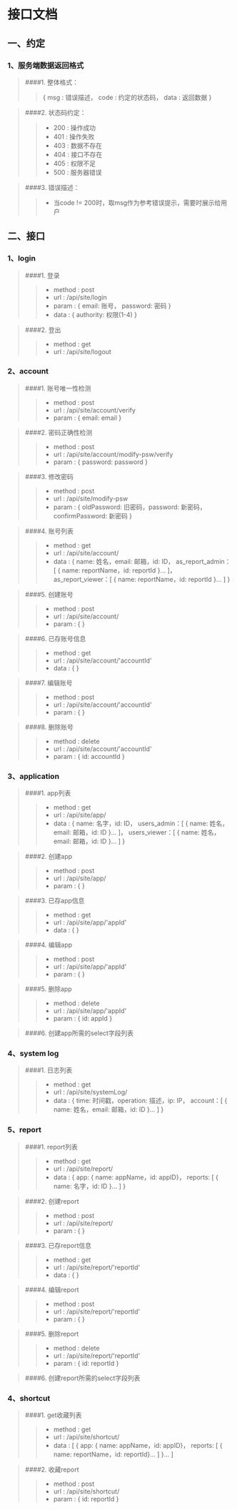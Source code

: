 # 接口文档

## 一、约定

### 1、服务端数据返回格式

>####1.  整体格式：
>> { msg : 错误描述， code : 约定的状态码， data : 返回数据 }

>####2.  状态码约定：
>>*  200 : 操作成功  
>>*  401 : 操作失败
>>*  403 : 数据不存在
>>*  404 : 接口不存在
>>*  405 : 权限不足
>>*  500 : 服务器错误

>####3.  错误描述：
>>* 当code != 200时，取msg作为参考错误提示，需要时展示给用户

## 二、接口

### 1、login

>####1.  登录 
>>*  method : post
>>*  url : /api/site/login
>>*  param : { email: 账号， password: 密码 }
>>*  data : { authority: 权限(1-4) }

>####2.  登出
>>*  method : get
>>*  url : /api/site/logout

### 2、account

>####1.  账号唯一性检测
>>*  method : post
>>*  url : /api/site/account/verify
>>*  param : { email: email }

>####2.  密码正确性检测
>>*  method : post
>>*  url : /api/site/account/modify-psw/verify
>>*  param : { password: password }

>####3.  修改密码
>>*  method : post
>>*  url : /api/site/modify-psw
>>*  param : { oldPassword: 旧密码，password: 新密码，confirmPassword: 新密码  }

>####4.  账号列表
>>*  method : get
>>*  url : /api/site/account/
>>*  data : { 
        name: 姓名，email: 邮箱，id: ID，
        as_report_admin：[ { name: reportName，id: reportId }... ]，
        as_report_viewer：[ { name: reportName，id: reportId }... ] 
    }

>####5.  创建账号
>>*  method : post
>>*  url : /api/site/account/
>>*  param : {   }

>####6.  已存账号信息
>>*  method : get
>>*  url : /api/site/account/'accountId'
>>*  data : {   }

>####7.  编辑账号
>>*  method : post
>>*  url : /api/site/account/'accountId'
>>*  param : {   }

>####8.  删除账号
>>*  method : delete
>>*  url : /api/site/account/'accountId'
>>*  param : { id: accountId }

### 3、application

>####1.  app列表
>>*  method : get
>>*  url : /api/site/app/
>>*  data : { 
        name: 名字，id: ID，
        users_admin：[ { name: 姓名，email: 邮箱，id: ID }... ]，
        users_viewer：[ { name: 姓名，email: 邮箱，id: ID }... ] 
    }

>####2.  创建app
>>*  method : post
>>*  url : /api/site/app/
>>*  param : {   }

>####3.  已存app信息
>>*  method : get
>>*  url : /api/site/app/'appId'
>>*  data : {   }

>####4.  编辑app
>>*  method : post
>>*  url : /api/site/app/'appId'
>>*  param : {   }

>####5.  删除app
>>*  method : delete
>>*  url : /api/site/app/'appId'
>>*  param : { id: appId }

>####6.  创建app所需的select字段列表

### 4、system log

>####1.  日志列表
>>*  method : get
>>*  url : /api/site/systemLog/
>>*  data : { 
        time: 时间戳，operation: 描述，ip: IP，
        account：[ { name: 姓名，email: 邮箱，id: ID }... ] 
    }

### 5、report

>####1.  report列表
>>*  method : get
>>*  url : /api/site/report/
>>*  data : { 
        app: { name: appName，id: appID}，
        reports: [ { name: 名字，id: ID }... ] 
    }
        
>####2.  创建report
>>*  method : post
>>*  url : /api/site/report/
>>*  param : {   }

>####3.  已存report信息
>>*  method : get
>>*  url : /api/site/report/'reportId'
>>*  data : {   }

>####4.  编辑report
>>*  method : post
>>*  url : /api/site/report/'reportId'
>>*  param : {   }

>####5.  删除report
>>*  method : delete
>>*  url : /api/site/report/'reportId'
>>*  param : { id: reportId }

>####6.  创建report所需的select字段列表

### 4、shortcut

>####1.  get收藏列表
>>*  method : get
>>*  url : /api/site/shortcut/
>>*  data : [ { 
        app: { name: appName，id: appID}，
        reports: [ { name: reportName，id: reportId}... ] 
    }... ]
    
>####2.  收藏report
>>*  method : post
>>*  url : /api/site/shortcut/
>>*  param : { id: reportId }

